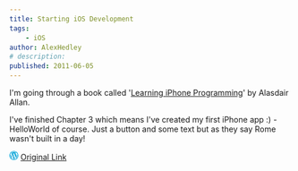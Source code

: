 ```yaml
---
title: Starting iOS Development
tags:
    - iOS
author: AlexHedley
# description: 
published: 2011-06-05
---
```


I'm going through a book called '[Learning iPhone Programming](http://learningiphoneprogramming.com/)' by Alasdair Allan.

I've finished Chapter 3 which means I've created my first iPhone app :) - HelloWorld of course. Just a button and some text but as they say Rome wasn't built in a day!

![Wordpress](../images/wordpress.png "Wordpress") [Original Link](https://alexhedley.wordpress.com/2011/06/05/starting-ios-development/)
